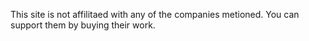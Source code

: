 This site is not affilitaed with any of the companies metioned. You can support them by buying their work.
